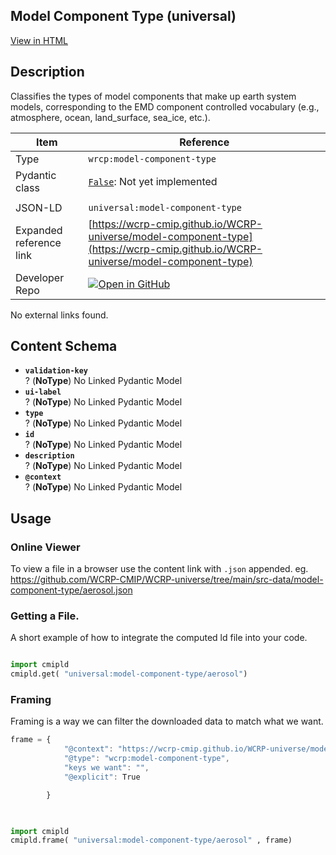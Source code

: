 

<section id="description">

# Model Component Type  (universal)

[View in HTML](https://wcrp-cmip.github.io/WCRP-universe/model-component-type/model-component-type)

## Description
Classifies the types of model components that make up earth system models, corresponding to the EMD component controlled vocabulary (e.g., atmosphere, ocean, land_surface, sea_ice, etc.).


</section>



<section id="info">


| Item | Reference |
| --- | --- |
| Type | `wrcp:model-component-type` |
| Pydantic class | [`False`](https://github.com/ESGF/esgf-vocab/blob/main/src/esgvoc/api/data_descriptors/False.py):  Not yet implemented |
| | |
| JSON-LD | `universal:model-component-type` |
| Expanded reference link | [https://wcrp-cmip.github.io/WCRP-universe/model-component-type](https://wcrp-cmip.github.io/WCRP-universe/model-component-type) |
| Developer Repo | [![Open in GitHub](https://img.shields.io/badge/Open-GitHub-blue?logo=github&style=flat-square)](https://github.com/WCRP-CMIP/WCRP-universe/tree/main/src-data/model-component-type) |


</section>
    No external links found. 
<section id="schema">

## Content Schema

- **`validation-key`**  
  ? (**NoType**)
  No Linked Pydantic Model 
- **`ui-label`**  
  ? (**NoType**)
  No Linked Pydantic Model 
- **`type`**  
  ? (**NoType**)
  No Linked Pydantic Model 
- **`id`**  
  ? (**NoType**)
  No Linked Pydantic Model 
- **`description`**  
  ? (**NoType**)
  No Linked Pydantic Model 
- **`@context`**  
  ? (**NoType**)
  No Linked Pydantic Model 





</section>   

<section id="usage">

## Usage

### Online Viewer 
To view a file in a browser use the content link with `.json` appended. 
eg. https://github.com/WCRP-CMIP/WCRP-universe/tree/main/src-data/model-component-type/aerosol.json

### Getting a File. 

A short example of how to integrate the computed ld file into your code. 

```python

import cmipld
cmipld.get( "universal:model-component-type/aerosol")

```

### Framing
Framing is a way we can filter the downloaded data to match what we want. 
```js
frame = {
            "@context": "https://wcrp-cmip.github.io/WCRP-universe/model-component-type/_context_",
            "@type": "wcrp:model-component-type",
            "keys we want": "",
            "@explicit": True

        }
        
```

```python

import cmipld
cmipld.frame( "universal:model-component-type/aerosol" , frame)

```
</section>

    
